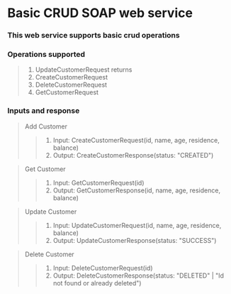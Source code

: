 # Basic CRUD SOAP web service
### This web service supports basic crud operations
### Operations supported
>1. UpdateCustomerRequest returns 
>2. CreateCustomerRequest
>3. DeleteCustomerRequest
>4. GetCustomerRequest
### Inputs and response
 >Add Customer
 >>1. Input: CreateCustomerRequest(id, name, age, residence, balance)
   >>2. Output: CreateCustomerResponse(status: "CREATED")

>Get Customer
>>1. Input: GetCustomerRequest(id)
>>2. Output: GetCustomerResponse(id, name, age, residence, balance)

>Update Customer
>>1. Input: UpdateCustomerRequest(id, name, age, residence, balance)
>>2. Output: UpdateCustomerResponse(status: "SUCCESS")

>Delete Customer
>>1. Input: DeleteCustomerRequest(id)
>>2. Output: DeleteCustomerResponse(status: "DELETED" | "Id not found or already deleted")

